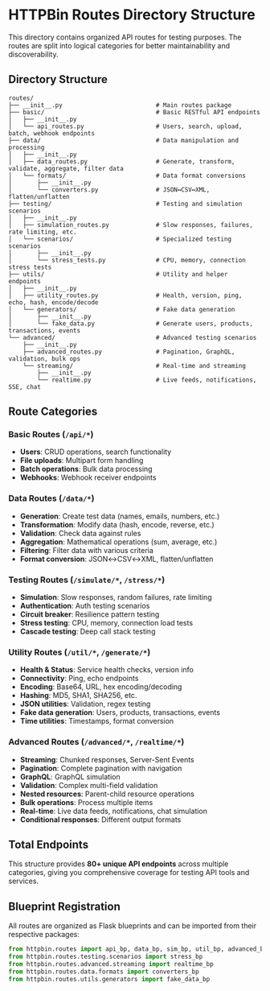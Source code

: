 # HTTPBin Routes Directory Structure

This directory contains organized API routes for testing purposes. The routes are split into logical categories for better maintainability and discoverability.

## Directory Structure

```
routes/
├── __init__.py                          # Main routes package
├── basic/                               # Basic RESTful API endpoints
│   ├── __init__.py
│   └── api_routes.py                    # Users, search, upload, batch, webhook endpoints
├── data/                                # Data manipulation and processing
│   ├── __init__.py
│   ├── data_routes.py                   # Generate, transform, validate, aggregate, filter data
│   └── formats/                         # Data format conversions
│       ├── __init__.py
│       └── converters.py                # JSON↔CSV↔XML, flatten/unflatten
├── testing/                             # Testing and simulation scenarios
│   ├── __init__.py
│   ├── simulation_routes.py             # Slow responses, failures, rate limiting, etc.
│   └── scenarios/                       # Specialized testing scenarios
│       ├── __init__.py
│       └── stress_tests.py              # CPU, memory, connection stress tests
├── utils/                               # Utility and helper endpoints
│   ├── __init__.py
│   ├── utility_routes.py                # Health, version, ping, echo, hash, encode/decode
│   └── generators/                      # Fake data generation
│       ├── __init__.py
│       └── fake_data.py                 # Generate users, products, transactions, events
└── advanced/                            # Advanced testing scenarios
    ├── __init__.py
    ├── advanced_routes.py               # Pagination, GraphQL, validation, bulk ops
    └── streaming/                       # Real-time and streaming
        ├── __init__.py
        └── realtime.py                  # Live feeds, notifications, SSE, chat
```

## Route Categories

### Basic Routes (`/api/*`)
- **Users**: CRUD operations, search functionality
- **File uploads**: Multipart form handling
- **Batch operations**: Bulk data processing
- **Webhooks**: Webhook receiver endpoints

### Data Routes (`/data/*`)
- **Generation**: Create test data (names, emails, numbers, etc.)
- **Transformation**: Modify data (hash, encode, reverse, etc.)
- **Validation**: Check data against rules
- **Aggregation**: Mathematical operations (sum, average, etc.)
- **Filtering**: Filter data with various criteria
- **Format conversion**: JSON↔CSV↔XML, flatten/unflatten

### Testing Routes (`/simulate/*`, `/stress/*`)
- **Simulation**: Slow responses, random failures, rate limiting
- **Authentication**: Auth testing scenarios
- **Circuit breaker**: Resilience pattern testing
- **Stress testing**: CPU, memory, connection load tests
- **Cascade testing**: Deep call stack testing

### Utility Routes (`/util/*`, `/generate/*`)
- **Health & Status**: Service health checks, version info
- **Connectivity**: Ping, echo endpoints
- **Encoding**: Base64, URL, hex encoding/decoding
- **Hashing**: MD5, SHA1, SHA256, etc.
- **JSON utilities**: Validation, regex testing
- **Fake data generation**: Users, products, transactions, events
- **Time utilities**: Timestamps, format conversion

### Advanced Routes (`/advanced/*`, `/realtime/*`)
- **Streaming**: Chunked responses, Server-Sent Events
- **Pagination**: Complete pagination with navigation
- **GraphQL**: GraphQL simulation
- **Validation**: Complex multi-field validation
- **Nested resources**: Parent-child resource operations
- **Bulk operations**: Process multiple items
- **Real-time**: Live data feeds, notifications, chat simulation
- **Conditional responses**: Different output formats

## Total Endpoints

This structure provides **80+ unique API endpoints** across multiple categories, giving you comprehensive coverage for testing API tools and services.

## Blueprint Registration

All routes are organized as Flask blueprints and can be imported from their respective packages:

```python
from httpbin.routes import api_bp, data_bp, sim_bp, util_bp, advanced_bp
from httpbin.routes.testing.scenarios import stress_bp
from httpbin.routes.advanced.streaming import realtime_bp
from httpbin.routes.data.formats import converters_bp
from httpbin.routes.utils.generators import fake_data_bp
```
